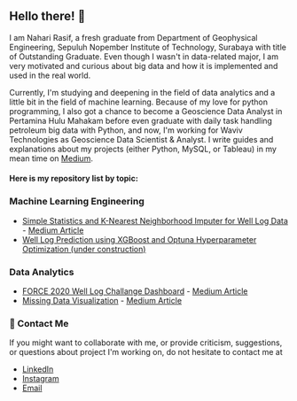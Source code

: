 ## Hello there! 👋 
I am Nahari Rasif, a fresh graduate from Department of Geophysical Engineering, Sepuluh Nopember Institute of Technology, Surabaya with title of Outstanding Graduate. Even though I wasn't in data-related major, I am very motivated and curious about big data and how it is implemented and used in the real world. 

Currently, I'm studying and deepening in the field of data analytics and a little bit in the field of machine learning. Because of my love for python programming, I also got a chance to become a Geoscience Data Analyst in Pertamina Hulu Mahakam before even graduate with daily task handling petroleum big data with Python, and now, I'm working for Waviv Technologies as Geoscience Data Scientist & Analyst. I write guides and explanations about my projects (either Python, MySQL, or Tableau) in my mean time on [Medium](https://medium.com/@naharirasif).

#### Here is my repository list by topic:

### Machine Learning Engineering
- [Simple Statistics and K-Nearest Neighborhood Imputer for Well Log Data](https://github.com/nrasif/KMeans-Imputation-WellLogs) - [Medium Article](https://medium.com/@naharirasif/imputing-missing-well-log-data-values-with-simple-statistics-and-knn-imputer-58c7343d3163)
- [Well Log Prediction using XGBoost and Optuna Hyperparameter Optimization (under construction)](https://github.com/nrasif/DTlog-Prediction-MachineLearning-Thesis)

### Data Analytics
- [FORCE 2020 Well Log Challange Dashboard](https://github.com/nrasif/Dashboard-Force2020-WellLogChallange) - [Medium Article](https://medium.com/@naharirasif/a-concise-guide-to-plotly-and-dash-for-well-log-dashboard-ad86b8f5c615)
- [Missing Data Visualization](https://github.com/nrasif/Missing-Data-Visualization-Study-Case) - [Medium Article](https://medium.com/@naharirasif/imputing-missing-well-log-data-values-with-simple-statistics-and-knn-imputer-58c7343d3163)

### :speech_balloon: Contact Me

If you might want to collaborate with me, or provide criticism, suggestions, or questions about project I'm working on, do not hesitate to contact me at
- [LinkedIn](https://www.linkedin.com/in/naharirasif/)
- [Instagram](https://www.instagram.com/naharirasif/)
- [Email](mailto:naharirasif18@gmail.com)

